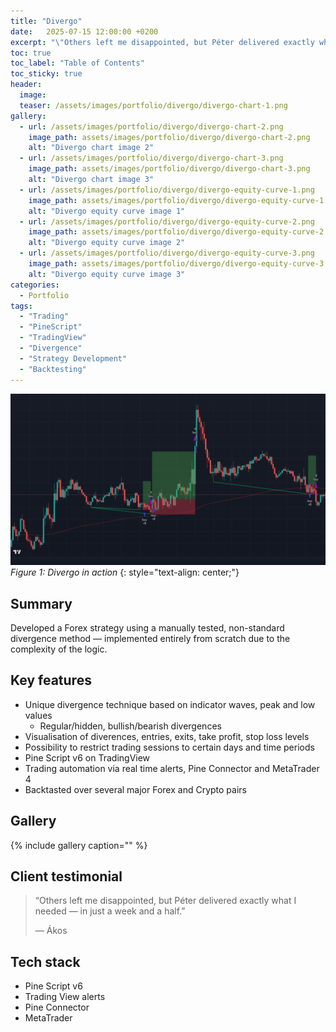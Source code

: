 ```yaml
---
title: "Divergo"
date:   2025-07-15 12:00:00 +0200
excerpt: "\"Others left me disappointed, but Péter delivered exactly what I needed — in just a week and a half.\" - Ákos"
toc: true
toc_label: "Table of Contents"
toc_sticky: true
header:
  image:
  teaser: /assets/images/portfolio/divergo/divergo-chart-1.png
gallery:
  - url: /assets/images/portfolio/divergo/divergo-chart-2.png
    image_path: assets/images/portfolio/divergo/divergo-chart-2.png
    alt: "Divergo chart image 2"
  - url: /assets/images/portfolio/divergo/divergo-chart-3.png
    image_path: assets/images/portfolio/divergo/divergo-chart-3.png
    alt: "Divergo chart image 3"
  - url: /assets/images/portfolio/divergo/divergo-equity-curve-1.png
    image_path: assets/images/portfolio/divergo/divergo-equity-curve-1.png
    alt: "Divergo equity curve image 1"
  - url: /assets/images/portfolio/divergo/divergo-equity-curve-2.png
    image_path: assets/images/portfolio/divergo/divergo-equity-curve-2.png
    alt: "Divergo equity curve image 2"
  - url: /assets/images/portfolio/divergo/divergo-equity-curve-3.png
    image_path: assets/images/portfolio/divergo/divergo-equity-curve-3.png
    alt: "Divergo equity curve image 3"
categories:
  - Portfolio
tags:
  - "Trading"
  - "PineScript"
  - "TradingView"
  - "Divergence"
  - "Strategy Development"
  - "Backtesting"
---
```


![Divergo chart image 1](/assets/images/portfolio/divergo/divergo-chart-1.png)
*Figure 1: Divergo in action*
{: style="text-align: center;"}

## Summary
Developed a Forex strategy using a manually tested, non-standard divergence method — implemented entirely from scratch due to the complexity of the logic.

## Key features
- Unique divergence technique based on indicator waves, peak and low values
  - Regular/hidden, bullish/bearish divergences
- Visualisation of diverences, entries, exits, take profit, stop loss levels
- Possibility to restrict trading sessions to certain days and time periods
- Pine Script v6 on TradingView
- Trading automation via real time alerts, Pine Connector and MetaTrader 4
- Backtasted over several major Forex and Crypto pairs

## Gallery
{% include gallery caption="" %}

## Client testimonial
> “Others left me disappointed, but Péter delivered exactly what I needed — in just a week and a half.”
>
> — Ákos

## Tech stack
- Pine Script v6
- Trading View alerts
- Pine Connector
- MetaTrader